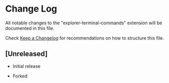 # Change Log

All notable changes to the "explorer-terminal-commands" extension will be documented in this file.

Check [Keep a Changelog](http://keepachangelog.com/) for recommendations on how to structure this file.

## [Unreleased]

- Initial release

- Forked